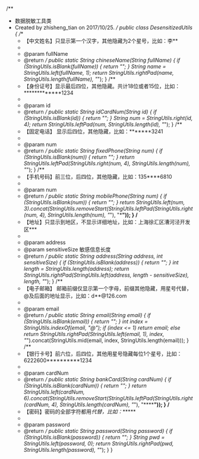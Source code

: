 /**
 * 数据脱敏工具类
 * Created by zhisheng_tian on 2017/10/25.
 */
public class DesensitizedUtils {
    /**
     * 【中文姓名】只显示第一个汉字，其他隐藏为2个星号，比如：李**
     *
     * @param fullName
     * @return
     */
    public static String chineseName(String fullName) {
        if (StringUtils.isBlank(fullName)) {
            return "";
        }
        String name = StringUtils.left(fullName, 1);
        return StringUtils.rightPad(name, StringUtils.length(fullName), "*");
    }
    /**
     * 【身份证号】显示最后四位，其他隐藏。共计18位或者15位，比如：*************1234
     *
     * @param id
     * @return
     */
    public static String idCardNum(String id) {
        if (StringUtils.isBlank(id)) {
            return "";
        }
        String num = StringUtils.right(id, 4);
        return StringUtils.leftPad(num, StringUtils.length(id), "*");
    }
    /**
     * 【固定电话】 显示后四位，其他隐藏，比如：*******3241
     *
     * @param num
     * @return
     */
    public static String fixedPhone(String num) {
        if (StringUtils.isBlank(num)) {
            return "";
        }
        return StringUtils.leftPad(StringUtils.right(num, 4), StringUtils.length(num), "*");
    }
    /**
     * 【手机号码】前三位，后四位，其他隐藏，比如：135****6810
     *
     * @param num
     * @return
     */
    public static String mobilePhone(String num) {
        if (StringUtils.isBlank(num)) {
            return "";
        }
        return StringUtils.left(num, 3).concat(StringUtils.removeStart(StringUtils.leftPad(StringUtils.right(num, 4), StringUtils.length(num), "*"), "***"));
    }
    /**
     * 【地址】只显示到地区，不显示详细地址，比如：上海徐汇区漕河泾开发区***
     *
     * @param address
     * @param sensitiveSize 敏感信息长度
     * @return
     */
    public static String address(String address, int sensitiveSize) {
        if (StringUtils.isBlank(address)) {
            return "";
        }
        int length = StringUtils.length(address);
        return StringUtils.rightPad(StringUtils.left(address, length - sensitiveSize), length, "*");
    }
    /**
     * 【电子邮箱】 邮箱前缀仅显示第一个字母，前缀其他隐藏，用星号代替，@及后面的地址显示，比如：d**@126.com
     *
     * @param email
     * @return
     */
    public static String email(String email) {
        if (StringUtils.isBlank(email)) {
            return "";
        }
        int index = StringUtils.indexOf(email, "@");
        if (index <= 1)
            return email;
        else
            return StringUtils.rightPad(StringUtils.left(email, 1), index, "*").concat(StringUtils.mid(email, index, StringUtils.length(email)));
    }
    /**
     * 【银行卡号】前六位，后四位，其他用星号隐藏每位1个星号，比如：6222600**********1234
     *
     * @param cardNum
     * @return
     */
    public static String bankCard(String cardNum) {
        if (StringUtils.isBlank(cardNum)) {
            return "";
        }
        return StringUtils.left(cardNum, 6).concat(StringUtils.removeStart(StringUtils.leftPad(StringUtils.right(cardNum, 4), StringUtils.length(cardNum), "*"), "******"));
    }
    /**
     * 【密码】密码的全部字符都用*代替，比如：******
     *
     * @param password
     * @return
     */
    public static String password(String password) {
        if (StringUtils.isBlank(password)) {
            return "";
        }
        String pwd = StringUtils.left(password, 0);
        return StringUtils.rightPad(pwd, StringUtils.length(password), "*");
    }
}
